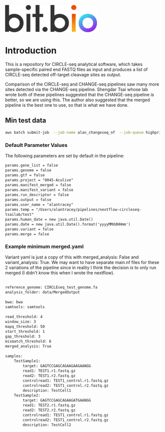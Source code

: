 <img src="assets/bit_bio_logo_new.svg" width="300">

# Introduction

This is a repository for CIRCLE-seq analytical software, which takes sample-specific paired end FASTQ files as input and produces a list of CIRCLE-seq detected off-target cleavage sites as output.

Comparison of the CIRCLE-seq and CHANGE-seq pipelines saw many more sites detected via the CHANGE-seq pipeline.  Shengdar Tsai whose lab wrote both of these pipelines suggested that the CHANGE-seq pipeline is better, so we are using this.
The author also suggested that the merged pipeline is the best one to use, so that is what we have done.




## Min test data


```bash
aws batch submit-job  --job-name alan_changeseq_nf  --job-queue highpriority-eb16b4c0-d8dc-11ea-922f-0a0207fddeaf  --retry-strategy '{"attempts":2,"evaluateOnExit":[{"onStatusReason": "*","onReason": "*","onExitCode": "*","action": "RETRY"}]}'  --job-definition nextflow:21  --container-overrides '{"command":["Bit-Bio/nextflow-changeseq-tsailab","-r","master","--genome","s3://bitbio-project/0045-Aculive/EXP22002494-TsailabCircleSeq/min_test/CIRCLEseq_test_genome.fa","--manifest","s3://bitbio-project/0045-Aculive/EXP22002494-TsailabCircleSeq/min_test/two_sample_s3_alan.yaml","-with-report","report.html","-with-dag","flowchart.png","-with-timeline timeline.html","--output","s3://bitbio-pipelines/nextflow-circleseq-tsailab/min_testb/outputb","-work-dir","s3://bitbio-pipelines/nextflow-changeseq-tsailab/temp/","-profile","awsbatch","--root","s3://bitbio-project/0045-Aculive/EXP22002494-TsailabCircleSeq/min_test/", "clean", "before"]}'
```
 



### Default Parameter Values
The following parameters are set by default in the pipeline:
```
params.gene_list = false
params.genome = false
params.gtf = false
params.project = "0045-Aculive"
params.manifest_merged = false
params.manifest_variant = false
params.run_descriptor = false
params.output = false
params.user_name = "alantracey"
params.temp = "/Users/alantracey/pipelines/nextflow-circleseq-tsailab/test"
params.human_date = new java.util.Date()
params.date = new java.util.Date().format('yyyyMMddHHmm')
params.variant = false
params.merge = false
```


### Example minimum merged.yaml
Variant yaml is just a copy of this with merged_analysis: False and variant_analysis: True.  We may want to have separate main.nf files for these 2 variations of the pipeline since in reality I think the decision is to only run merged (I didn't know this when I wrote the nextflow).
```

reference_genome: CIRCLEseq_test_genome.fa
analysis_folder: data/MergedOutput

bwa: bwa
samtools: samtools

read_threshold: 4
window_size: 3
mapq_threshold: 50
start_threshold: 1
gap_threshold: 3
mismatch_threshold: 6
merged_analysis: True

samples:
    TestSample1:
        target: GAGTCCGAGCAGAAGAAGAANGG
        read1: TEST1.r1.fastq.gz
        read2: TEST1.r2.fastq.gz
        controlread1: TEST1_control.r1.fastq.gz
        controlread2: TEST1_control.r2.fastq.gz
        description: TestCell1
    TestSample2:
        target: GAGTCCGAGCAGAAGATGAANGG
        read1: TEST2.r1.fastq.gz
        read2: TEST2.r2.fastq.gz
        controlread1: TEST1_control.r1.fastq.gz
        controlread2: TEST1_control.r2.fastq.gz
        description: TestCell2
```

